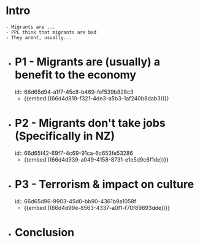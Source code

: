# Intro
	- Migrants are ...
	- PPL think that migrants are bad
	- They arent, usually...
- # P1 - Migrants are (usually) a benefit to the economy
  id:: 66d65d94-a1f7-45c8-b469-fef539b828c3
	- {{embed ((66d4d819-f321-4de3-a5b3-1af240b8dab3))}}
- # P2 - Migrants don't take jobs (Specifically in NZ)
  id:: 66d65f42-69f7-4c69-91ca-6c653fe53286
	- {{embed ((66d4d939-a049-4158-8731-e1e5d9c6f1de))}}
- # P3 - Terrorism & impact on culture
  id:: 66d65d96-9903-45d0-bb90-4361b9a1058f
	- {{embed ((66d4d99e-8563-4337-a0f1-f70f89893dde))}}
- # Conclusion